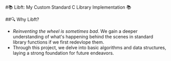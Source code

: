 #📚 Libft: My Custom Standard C Library Implementation 📚

##🔍 Why Libft?
- _Reinventing the wheel is sometimes bad_. We gain a deeper understanding of what's happening behind the scenes in standard library functions if we first redevlope them.
- Through this project, we delve into basic algorithms and data structures, laying a strong foundation for future endeavors.
